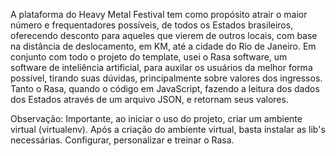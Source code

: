 A plataforma do Heavy Metal Festival tem como propósito atrair o maior número e frequentadores possíveis, de todos os Estados brasileiros, oferecendo desconto para aqueles que vierem de outros locais, com base na distância de deslocamento, em KM, até a cidade do Rio de Janeiro. Em conjunto com todo o projeto do template, usei o Rasa software, um software de inteliência artificial, para auxilar os usuários da melhor forma possível, tirando suas dúvidas, principalmente sobre valores dos ingressos.
Tanto o Rasa, quando o código em JavaScript, fazendo a leitura dos dados dos Estados através de um arquivo JSON, e retornam seus valores.

Observação: Importante, ao iniciar o uso do projeto, criar um ambiente virtual (virtualenv). Após a criação do ambiente virtual, basta instalar as lib's necessárias.
Configurar, personalizar e treinar o Rasa.
